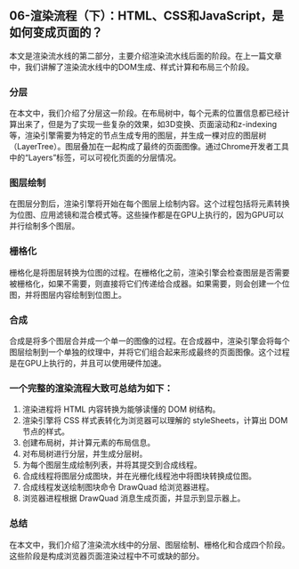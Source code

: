 ## 06-渲染流程（下）：HTML、CSS和JavaScript，是如何变成页面的？
本文是渲染流水线的第二部分，主要介绍渲染流水线后面的阶段。在上一篇文章中，我们讲解了渲染流水线中的DOM生成、样式计算和布局三个阶段。

### 分层
在本文中，我们介绍了分层这一阶段。在布局树中，每个元素的位置信息都已经计算出来了，但是为了实现一些复杂的效果，如3D变换、页面滚动和z-indexing等，渲染引擎需要为特定的节点生成专用的图层，并生成一棵对应的图层树（LayerTree）。图层叠加在一起构成了最终的页面图像。通过Chrome开发者工具中的“Layers”标签，可以可视化页面的分层情况。

### 图层绘制
在图层分割后，渲染引擎将开始在每个图层上绘制内容。这个过程包括将元素转换为位图、应用滤镜和混合模式等。这些操作都是在GPU上执行的，因为GPU可以并行绘制多个图层。

### 栅格化
栅格化是将图层转换为位图的过程。在栅格化之前，渲染引擎会检查图层是否需要被栅格化，如果不需要，则直接将它们传递给合成器。如果需要，则会创建一个位图，并将图层内容绘制到位图上。

### 合成
合成是将多个图层合并成一个单一的图像的过程。在合成器中，渲染引擎会将每个图层绘制到一个单独的纹理中，并将它们组合起来形成最终的页面图像。这个过程是在GPU上执行的，并且可以使用硬件加速。


### 一个完整的渲染流程大致可总结为如下：

1. 渲染进程将 HTML 内容转换为能够读懂的 DOM 树结构。
2. 渲染引擎将 CSS 样式表转化为浏览器可以理解的 styleSheets，计算出 DOM 节点的样式。
3. 创建布局树，并计算元素的布局信息。
4. 对布局树进行分层，并生成分层树。
5. 为每个图层生成绘制列表，并将其提交到合成线程。
6. 合成线程将图层分成图块，并在光栅化线程池中将图块转换成位图。
7. 合成线程发送绘制图块命令 DrawQuad 给浏览器进程。
8. 浏览器进程根据 DrawQuad 消息生成页面，并显示到显示器上。


### 总结
在本文中，我们介绍了渲染流水线中的分层、图层绘制、栅格化和合成四个阶段。这些阶段是构成浏览器页面渲染过程中不可或缺的部分。



